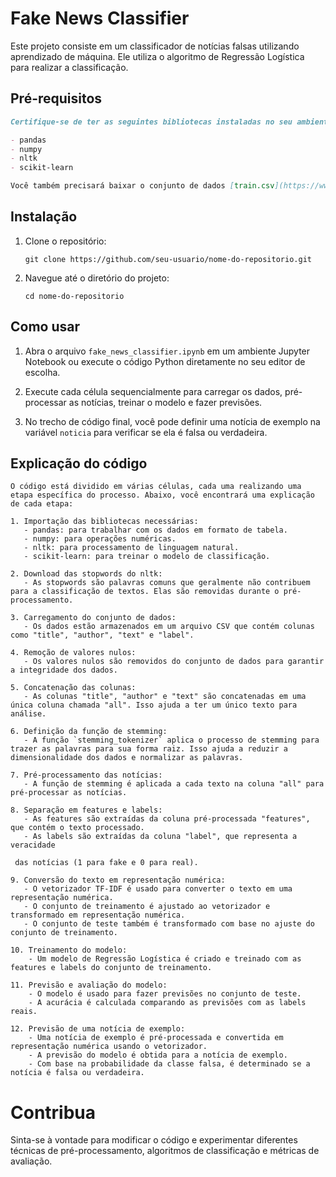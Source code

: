 
# Fake News Classifier

Este projeto consiste em um classificador de notícias falsas utilizando aprendizado de máquina. Ele utiliza o algoritmo de Regressão Logística para realizar a classificação.

## Pré-requisitos
```markdown
Certifique-se de ter as seguintes bibliotecas instaladas no seu ambiente Python:

- pandas
- numpy
- nltk
- scikit-learn

Você também precisará baixar o conjunto de dados [train.csv](https://www.kaggle.com/search?q=fake+news) e colocá-lo na mesma pasta do código.
```
## Instalação

1. Clone o repositório:
   ```
   git clone https://github.com/seu-usuario/nome-do-repositorio.git
   ```

2. Navegue até o diretório do projeto:
   ```
   cd nome-do-repositorio
   ```


## Como usar

1. Abra o arquivo `fake_news_classifier.ipynb` em um ambiente Jupyter Notebook ou execute o código Python diretamente no seu editor de escolha.

2. Execute cada célula sequencialmente para carregar os dados, pré-processar as notícias, treinar o modelo e fazer previsões.

3. No trecho de código final, você pode definir uma notícia de exemplo na variável `noticia` para verificar se ela é falsa ou verdadeira.

## Explicação do código
```
O código está dividido em várias células, cada uma realizando uma etapa específica do processo. Abaixo, você encontrará uma explicação de cada etapa:

1. Importação das bibliotecas necessárias:
   - pandas: para trabalhar com os dados em formato de tabela.
   - numpy: para operações numéricas.
   - nltk: para processamento de linguagem natural.
   - scikit-learn: para treinar o modelo de classificação.

2. Download das stopwords do nltk:
   - As stopwords são palavras comuns que geralmente não contribuem para a classificação de textos. Elas são removidas durante o pré-processamento.
   
3. Carregamento do conjunto de dados:
   - Os dados estão armazenados em um arquivo CSV que contém colunas como "title", "author", "text" e "label".
   
4. Remoção de valores nulos:
   - Os valores nulos são removidos do conjunto de dados para garantir a integridade dos dados.

5. Concatenação das colunas:
   - As colunas "title", "author" e "text" são concatenadas em uma única coluna chamada "all". Isso ajuda a ter um único texto para análise.

6. Definição da função de stemming:
   - A função `stemming_tokenizer` aplica o processo de stemming para trazer as palavras para sua forma raiz. Isso ajuda a reduzir a dimensionalidade dos dados e normalizar as palavras.

7. Pré-processamento das notícias:
   - A função de stemming é aplicada a cada texto na coluna "all" para pré-processar as notícias.

8. Separação em features e labels:
   - As features são extraídas da coluna pré-processada "features", que contém o texto processado.
   - As labels são extraídas da coluna "label", que representa a veracidade

 das notícias (1 para fake e 0 para real).

9. Conversão do texto em representação numérica:
   - O vetorizador TF-IDF é usado para converter o texto em uma representação numérica.
   - O conjunto de treinamento é ajustado ao vetorizador e transformado em representação numérica.
   - O conjunto de teste também é transformado com base no ajuste do conjunto de treinamento.

10. Treinamento do modelo:
    - Um modelo de Regressão Logística é criado e treinado com as features e labels do conjunto de treinamento.

11. Previsão e avaliação do modelo:
    - O modelo é usado para fazer previsões no conjunto de teste.
    - A acurácia é calculada comparando as previsões com as labels reais.

12. Previsão de uma notícia de exemplo:
    - Uma notícia de exemplo é pré-processada e convertida em representação numérica usando o vetorizador.
    - A previsão do modelo é obtida para a notícia de exemplo.
    - Com base na probabilidade da classe falsa, é determinado se a notícia é falsa ou verdadeira.
```
# Contribua
Sinta-se à vontade para modificar o código e experimentar diferentes técnicas de pré-processamento, algoritmos de classificação e métricas de avaliação.
